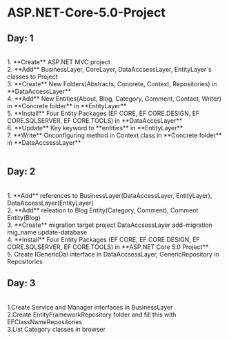 # ASP.NET-Core-5.0-Project
## Day: 1

<br/>
        1. **Create** ASP.NET MVC project <br/>
        2. **Add** BusinessLayer, CoreLayer, DataAccsessLayer, EntityLayer`s classes to Project <br/>
        3. **Create** New Folders(Abstracts, Concrete, Context, Repositories) in **DataAccessLayer** <br/>
        4. **Add** New Entities(About, Blog, Category, Comment, Contact, Writer) in **Concrete folder** in **EntityLayer** <br/>
        5. **Install** Four Entity Packages (EF CORE, EF CORE.DESIGN, EF CORE.SQLSERVER, EF CORE.TOOLS) in **DataAccesLayer** <br/>
        6. **Update** Key keyword to **entities** in **EntityLayer** <br/>
        7. **Write** Onconfiguring method in Context class in **Concrete folder** in **DataAccsessLayer** <br />
<br />

## Day: 2
<br />
        1. **Add** references to BusinessLayer(DataAccessLayer, EntityLayer), DataAccessLayer(EntityLayer) <br />
        2. **Add** releation to Blog Entity(Category, Comment), Comment Entity(Blog) <br />
        3. **Create** migration target project DataAccsessLayer add-migration mig_name update-database <br />
        4. **Install** Four Entity Packages (EF CORE, EF CORE.DESIGN, EF CORE.SQLSERVER, EF CORE.TOOLS) in **ASP.NET Core 5.0 Project** <br/>
        5. Create IGenericDal interface in DataAccsessLayer, GenericRepository in Repositories <br/>
       
## Day: 3
<br/>
        1.Create Service and Manager interfaces in BusinessLayer <br/>
        2.Create EntityFrameworkRepository folder and fill this with EFClassNameRepositories <br/>
        3.List Category classes in browser <br/>
